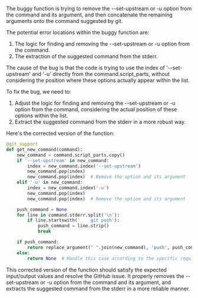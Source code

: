 The buggy function is trying to remove the --set-upstream or -u option from the command and its argument, and then concatenate the remaining arguments onto the command suggested by git.

The potential error locations within the buggy function are:
1. The logic for finding and removing the --set-upstream or -u option from the command.
2. The extraction of the suggested command from the stderr.

The cause of the bug is that the code is trying to use the index of '--set-upstream' and '-u' directly from the command.script_parts, without considering the position where these options actually appear within the list.

To fix the bug, we need to:
1. Adjust the logic for finding and removing the --set-upstream or -u option from the command, considering the actual position of these options within the list.
2. Extract the suggested command from the stderr in a more robust way.

Here's the corrected version of the function:

```python
@git_support
def get_new_command(command):
    new_command = command.script_parts.copy()
    if '--set-upstream' in new_command:
        index = new_command.index('--set-upstream')
        new_command.pop(index)
        new_command.pop(index)  # Remove the option and its argument
    elif '-u' in new_command:
        index = new_command.index('-u')
        new_command.pop(index)
        new_command.pop(index)  # Remove the option and its argument

    push_command = None
    for line in command.stderr.split('\n'):
        if line.startswith('    git push'):
            push_command = line.strip()
            break

    if push_command:
        return replace_argument(" ".join(new_command), 'push', push_command)
    else:
        return None  # Handle this case according to the specific requirements

```

This corrected version of the function should satisfy the expected input/output values and resolve the GitHub issue. It properly removes the --set-upstream or -u option from the command and its argument, and extracts the suggested command from the stderr in a more reliable manner.